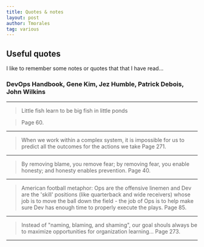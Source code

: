 ```yaml
---
title: Quotes & notes
layout: post
author: Tmorales
tag: various
---
```

## Useful quotes

I like to remember some notes or quotes that that I have read...

### DevOps Handbook, Gene Kim, Jez Humble, Patrick Debois, John Wilkins
---
> Little fish learn to be big fish in little ponds

> Page 60.
---

> When we work within a complex system, it is impossible for us to predict all the outcomes for the actions we take
> Page 271.
---

> By removing blame, you remove fear; by removing fear, you enable honesty; and honesty enables prevention.
> Page 40.
---

> American football metaphor: Ops are the offensive linemen and Dev are the 'skill' positions (like quarterback and wide receivers) whose job is to move the ball down the field - the job of Ops is to help make sure Dev has enough time to properly execute the plays.
> Page 85.
---

> Instead of "naming, blaming, and shaming", our goal shouls always be to maximize opportunities for organization learning...
> Page 273.
---
